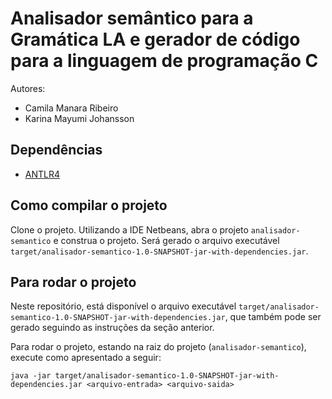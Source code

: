 # Analisador semântico para a Gramática LA e gerador de código para a linguagem de programação C

Autores:
- Camila Manara Ribeiro
- Karina Mayumi Johansson

## Dependências
- [ANTLR4](https://www.antlr.org/download.html)

## Como compilar o projeto

Clone o projeto. Utilizando a IDE Netbeans, abra o projeto `analisador-semantico` e construa o projeto. Será gerado o arquivo executável `target/analisador-semantico-1.0-SNAPSHOT-jar-with-dependencies.jar`.

## Para rodar o projeto

Neste repositório, está disponível o arquivo executável `target/analisador-semantico-1.0-SNAPSHOT-jar-with-dependencies.jar`, que também pode ser gerado seguindo as instruções da seção anterior.

Para rodar o projeto, estando na raiz do projeto (`analisador-semantico`), execute como apresentado a seguir:
```
java -jar target/analisador-semantico-1.0-SNAPSHOT-jar-with-dependencies.jar <arquivo-entrada> <arquivo-saida>
```
